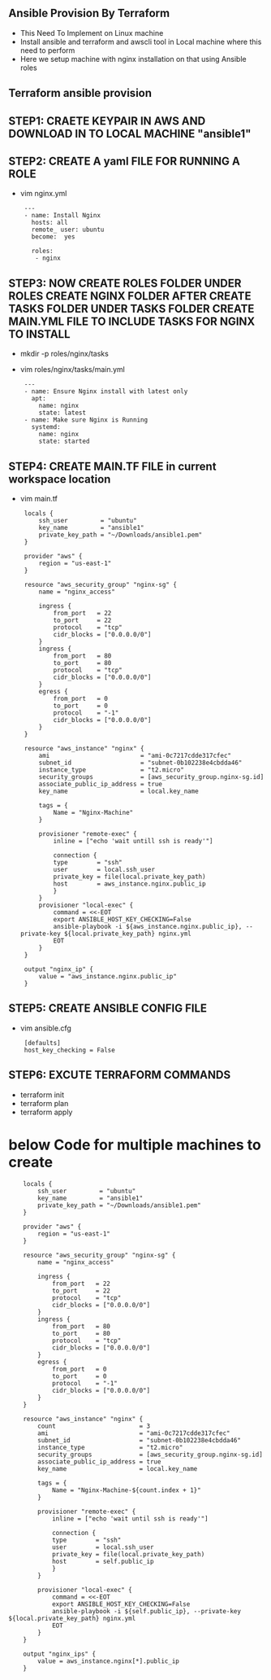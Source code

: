 Ansible Provision By Terraform 
-------------------------------
- This Need To Implement on Linux machine
- Install ansible and terraform and awscli tool in Local machine where this need to perform 
- Here we setup machine with nginx installation on that using Ansible roles 

Terraform ansible provision
----------------------------
## STEP1: CRAETE KEYPAIR IN AWS AND DOWNLOAD IN TO LOCAL MACHINE "ansible1"

## STEP2: CREATE A yaml FILE FOR RUNNING A ROLE
 - vim nginx.yml

        ---
        - name: Install Nginx
          hosts: all
          remote_ user: ubuntu
          become:  yes
        
          roles:
           - nginx
    
## STEP3: NOW CREATE ROLES FOLDER UNDER ROLES CREATE NGINX FOLDER AFTER CREATE TASKS FOLDER UNDER TASKS FOLDER CREATE MAIN.YML FILE TO INCLUDE TASKS FOR NGINX TO INSTALL 

 - mkdir -p roles/nginx/tasks
 - vim roles/nginx/tasks/main.yml

        ---
        - name: Ensure Nginx install with latest only
          apt: 
            name: nginx
            state: latest
        - name: Make sure Nginx is Running
          systemd:
            name: nginx
            state: started


## STEP4: CREATE MAIN.TF FILE in current workspace location
 - vim main.tf

        locals {
            ssh_user         = "ubuntu"
            key_name         = "ansible1"
            private_key_path = "~/Downloads/ansible1.pem"
        }

        provider "aws" {
            region = "us-east-1"
        }

        resource "aws_security_group" "nginx-sg" {
            name = "nginx_access"

            ingress {
                from_port   = 22
                to_port     = 22
                protocol    = "tcp"
                cidr_blocks = ["0.0.0.0/0"]
            }
            ingress {
                from_port   = 80
                to_port     = 80
                protocol    = "tcp"
                cidr_blocks = ["0.0.0.0/0"]
            }
            egress {
                from_port   = 0
                to_port     = 0
                protocol    = "-1"
                cidr_blocks = ["0.0.0.0/0"]
            }
        }

        resource "aws_instance" "nginx" {
            ami                         = "ami-0c7217cdde317cfec"
            subnet_id                   = "subnet-0b102238e4cbdda46"
            instance_type               = "t2.micro"
            security_groups             = [aws_security_group.nginx-sg.id]
            associate_public_ip_address = true
            key_name                    = local.key_name

            tags = {
                Name = "Nginx-Machine"
            }

            provisioner "remote-exec" {
                inline = ["echo 'wait untill ssh is ready'"]

                connection {
                type        = "ssh"
                user        = local.ssh_user
                private_key = file(local.private_key_path)
                host        = aws_instance.nginx.public_ip
                }
            }
            provisioner "local-exec" {
                command = <<-EOT
                export ANSIBLE_HOST_KEY_CHECKING=False
                ansible-playbook -i ${aws_instance.nginx.public_ip}, --private-key ${local.private_key_path} nginx.yml
                EOT
            }
        }

        output "nginx_ip" {
            value = "aws_instance.nginx.public_ip"
        }

## STEP5: CREATE ANSIBLE CONFIG FILE 
 - vim ansible.cfg 
    
        [defaults]
        host_key_checking = False

## STEP6: EXCUTE TERRAFORM COMMANDS
 - terraform init 
 - terraform plan 
 - terraform apply 



# below Code for multiple machines to create 

        locals {
            ssh_user         = "ubuntu"
            key_name         = "ansible1"
            private_key_path = "~/Downloads/ansible1.pem"
        }

        provider "aws" {
            region = "us-east-1"
        }

        resource "aws_security_group" "nginx-sg" {
            name = "nginx_access"

            ingress {
                from_port   = 22
                to_port     = 22
                protocol    = "tcp"
                cidr_blocks = ["0.0.0.0/0"]
            }
            ingress {
                from_port   = 80
                to_port     = 80
                protocol    = "tcp"
                cidr_blocks = ["0.0.0.0/0"]
            }
            egress {
                from_port   = 0
                to_port     = 0
                protocol    = "-1"
                cidr_blocks = ["0.0.0.0/0"]
            }
        }

        resource "aws_instance" "nginx" {
            count                       = 3
            ami                         = "ami-0c7217cdde317cfec"
            subnet_id                   = "subnet-0b102238e4cbdda46"
            instance_type               = "t2.micro"
            security_groups             = [aws_security_group.nginx-sg.id]
            associate_public_ip_address = true
            key_name                    = local.key_name

            tags = {
                Name = "Nginx-Machine-${count.index + 1}"
            }

            provisioner "remote-exec" {
                inline = ["echo 'wait until ssh is ready'"]

                connection {
                type        = "ssh"
                user        = local.ssh_user
                private_key = file(local.private_key_path)
                host        = self.public_ip
                }
            }

            provisioner "local-exec" {
                command = <<-EOT
                export ANSIBLE_HOST_KEY_CHECKING=False
                ansible-playbook -i ${self.public_ip}, --private-key ${local.private_key_path} nginx.yml
                EOT
            }
        }

        output "nginx_ips" {
            value = aws_instance.nginx[*].public_ip
        }
